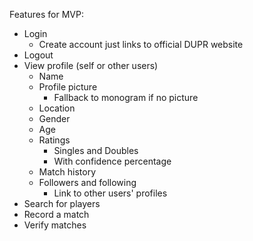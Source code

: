 Features for MVP:

- Login
  - Create account just links to official DUPR website
- Logout
- View profile (self or other users)
  - Name
  - Profile picture
    - Fallback to monogram if no picture
  - Location
  - Gender
  - Age
  - Ratings
    - Singles and Doubles
    - With confidence percentage
  - Match history
  - Followers and following
    - Link to other users' profiles
- Search for players
- Record a match
- Verify matches
